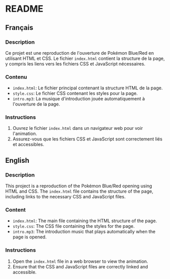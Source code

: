 # README

## Français

### Description
Ce projet est une reproduction de l'ouverture de Pokémon Blue/Red en utilisant HTML et CSS. Le fichier `index.html` contient la structure de la page, y compris les liens vers les fichiers CSS et JavaScript nécessaires.

### Contenu
- `index.html`: Le fichier principal contenant la structure HTML de la page.
- `style.css`: Le fichier CSS contenant les styles pour la page.
- `intro.mp3`: La musique d'introduction jouée automatiquement à l'ouverture de la page.

### Instructions
1. Ouvrez le fichier `index.html` dans un navigateur web pour voir l'animation.
2. Assurez-vous que les fichiers CSS et JavaScript sont correctement liés et accessibles.

## English

### Description
This project is a reproduction of the Pokémon Blue/Red opening using HTML and CSS. The `index.html` file contains the structure of the page, including links to the necessary CSS and JavaScript files.

### Content
- `index.html`: The main file containing the HTML structure of the page.
- `style.css`: The CSS file containing the styles for the page.
- `intro.mp3`: The introduction music that plays automatically when the page is opened.

### Instructions
1. Open the `index.html` file in a web browser to view the animation.
2. Ensure that the CSS and JavaScript files are correctly linked and accessible.
